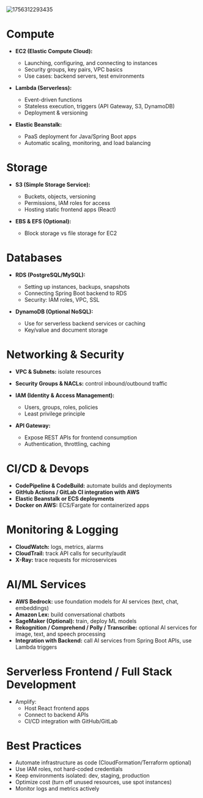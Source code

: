 ![1756312293435](image/AWSFundamentalsforAI&FullStackDevelopment/1756312293435.png)


# Compute

* **EC2 (Elastic Compute Cloud):**

  * Launching, configuring, and connecting to instances
  * Security groups, key pairs, VPC basics
  * Use cases: backend servers, test environments
* **Lambda (Serverless):**

  * Event-driven functions
  * Stateless execution, triggers (API Gateway, S3, DynamoDB)
  * Deployment & versioning
* **Elastic Beanstalk:**

  * PaaS deployment for Java/Spring Boot apps
  * Automatic scaling, monitoring, and load balancing

# Storage

* **S3 (Simple Storage Service):**

  * Buckets, objects, versioning
  * Permissions, IAM roles for access
  * Hosting static frontend apps (React)
* **EBS & EFS (Optional):**

  * Block storage vs file storage for EC2

# Databases

* **RDS (PostgreSQL/MySQL):**

  * Setting up instances, backups, snapshots
  * Connecting Spring Boot backend to RDS
  * Security: IAM roles, VPC, SSL
* **DynamoDB (Optional NoSQL):**

  * Use for serverless backend services or caching
  * Key/value and document storage

# Networking & Security

* **VPC & Subnets:** isolate resources
* **Security Groups & NACLs:** control inbound/outbound traffic
* **IAM (Identity & Access Management):**

  * Users, groups, roles, policies
  * Least privilege principle
* **API Gateway:**

  * Expose REST APIs for frontend consumption
  * Authentication, throttling, caching

# CI/CD & Devops

* **CodePipeline & CodeBuild:** automate builds and deployments
* **GitHub Actions / GitLab CI integration with AWS**
* **Elastic Beanstalk or ECS deployments**
* **Docker on AWS:** ECS/Fargate for containerized apps

# Monitoring & Logging

* **CloudWatch:** logs, metrics, alarms
* **CloudTrail:** track API calls for security/audit
* **X-Ray:** trace requests for microservices

# AI/ML Services

* **AWS Bedrock:** use foundation models for AI services (text, chat, embeddings)
* **Amazon Lex:** build conversational chatbots
* **SageMaker (Optional):** train, deploy ML models
* **Rekognition / Comprehend / Polly / Transcribe:** optional AI services for image, text, and speech processing
* **Integration with Backend:** call AI services from Spring Boot APIs, use Lambda triggers

# Serverless Frontend / Full Stack Development

* Amplify:
  * Host React frontend apps
  * Connect to backend APIs
  * CI/CD integration with GitHub/GitLab

# Best Practices 

* Automate infrastructure as code (CloudFormation/Terraform optional)
* Use IAM roles, not hard-coded credentials
* Keep environments isolated: dev, staging, production
* Optimize cost (turn off unused resources, use spot instances)
* Monitor logs and metrics actively
